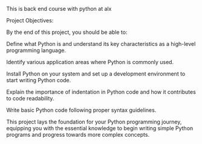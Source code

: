 This is back end course with python at alx

Project Objectives:

By the end of this project, you should be able to:

Define what Python is and understand its key characteristics as a high-level programming language.

Identify various application areas where Python is commonly used.

Install Python on your system and set up a development environment to start writing Python code.

Explain the importance of indentation in Python code and how it contributes to code readability.

Write basic Python code following proper syntax guidelines.

This project lays the foundation for your Python programming journey, equipping you with the essential
knowledge to begin writing simple Python programs and progress towards more complex concepts.